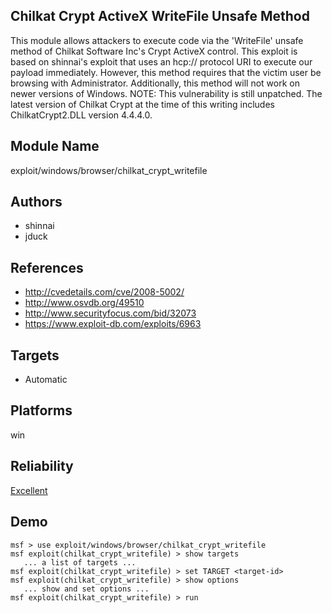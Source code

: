 ## Chilkat Crypt ActiveX WriteFile Unsafe Method

This module allows attackers to execute code via the 
'WriteFile' unsafe method of Chilkat Software Inc's Crypt 
ActiveX control. This exploit is based on shinnai's exploit 
that uses an hcp:// protocol URI to execute our payload 
immediately. However, this method requires that the victim 
user be browsing with Administrator. Additionally, this 
method will not work on newer versions of Windows. NOTE: 
This vulnerability is still unpatched. The latest version of 
Chilkat Crypt at the time of this writing includes 
ChilkatCrypt2.DLL version 4.4.4.0.


## Module Name
exploit/windows/browser/chilkat_crypt_writefile

## Authors
* shinnai
* jduck


## References
* http://cvedetails.com/cve/2008-5002/
* http://www.osvdb.org/49510
* http://www.securityfocus.com/bid/32073
* https://www.exploit-db.com/exploits/6963



## Targets
* Automatic


## Platforms
win

## Reliability
[Excellent](https://github.com/rapid7/metasploit-framework/wiki/Exploit-Ranking)

## Demo

```
msf > use exploit/windows/browser/chilkat_crypt_writefile
msf exploit(chilkat_crypt_writefile) > show targets
   ... a list of targets ...
msf exploit(chilkat_crypt_writefile) > set TARGET <target-id>
msf exploit(chilkat_crypt_writefile) > show options
   ... show and set options ...
msf exploit(chilkat_crypt_writefile) > run
```
    
    